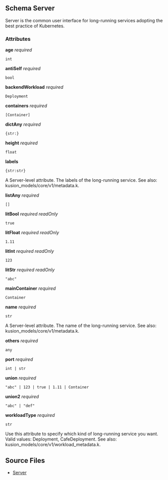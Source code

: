 ## Schema Server

Server is the common user interface for long-running services adopting the best practice of Kubernetes.

### Attributes

**age** *required*

`int`

**antiSelf** *required*

`bool`

**backendWorkload** *required*

`Deployment`

**containers** *required*

`[Container]`

**dictAny** *required*

`{str:}`

**height** *required*

`float`

**labels**

`{str:str}`

A Server-level attribute.
The labels of the long-running service.
See also: kusion_models/core/v1/metadata.k.

**listAny** *required*

`[]`

**litBool** *required* *readOnly*

`true`

**litFloat** *required* *readOnly*

`1.11`

**litInt** *required* *readOnly*

`123`

**litStr** *required* *readOnly*

`"abc"`

**mainContainer** *required*

`Container`

**name** *required*

`str`

A Server-level attribute.
The name of the long-running service.
See also: kusion_models/core/v1/metadata.k.

**others** *required*

`any`

**port** *required*

`int | str`

**union** *required*

`"abc" | 123 | true | 1.11 | Container`

**union2** *required*

`"abc" | "def"`

**workloadType** *required*

`str`

Use this attribute to specify which kind of long-running service you want.
Valid values: Deployment, CafeDeployment.
See also: kusion_models/core/v1/workload_metadata.k.


## Source Files

- [Server](server.k)
